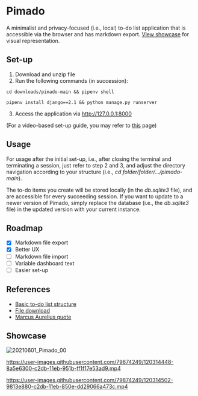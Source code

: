 # Pimado

A minimalist and privacy-focused (i.e., local) to-do list application that is accessible via the browser and has markdown export. [View showcase](https://github.com/noelkronenberg/pimado#showcase) for visual representation.

## Set-up

1. Download and unzip file  
2. Run the following commands (in succession):
```
cd downloads/pimado-main && pipenv shell
```
```
pipenv install django==2.1 && python manage.py runserver
```
3. Access the application via http://127.0.0.1:8000

(For a video-based set-up guide, you may refer to [this](https://e.pcloud.link/publink/show?code=kZL8QVZtSg4FWA1egh83oKCCLO0ezJGWNuV) page)

## Usage

For usage after the initial set-up, i.e., after closing the terminal and terminating a session, just refer to step 2 and 3, and adjust the directory navigation according to your structure (i.e., *cd folder/folder/.../pimado-main*). 

The to-do items you create will be stored locally (in the *db.sqlite3* file), and are accessible for every succeeding session. If you want to update to a newer version of Pimado, simply replace the database (i.e., the *db.sqlite3* file) in the updated version with your current instance.

## Roadmap

- [x] Markdown file export
- [x] Better UX
- [ ] Markdown file import
- [ ] Variable dashboard text
- [ ] Easier set-up

## References

- [Basic to-do list structure](https://youtu.be/ovql0Ui3n_I)
- [File download](https://linuxhint.com/download-the-file-in-django/)
- [Marcus Aurelius quote](https://youtu.be/AiM9YcE0LT4?t=46)

## Showcase

![20210601_Pimado_00](https://user-images.githubusercontent.com/79874249/120317037-6ea88c00-c2de-11eb-9a03-4f6173dd02b8.jpg)

https://user-images.githubusercontent.com/79874249/120314448-8a5e6300-c2db-11eb-951b-ff1f17e53ad9.mp4

https://user-images.githubusercontent.com/79874249/120314502-9813e880-c2db-11eb-850e-dd29066a473c.mp4
